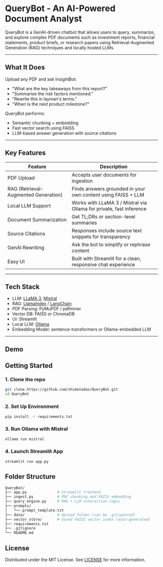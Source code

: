 # QueryBot - An AI-Powered Document Analyst

QueryBot is a GenAI-driven chatbot that allows users to query, summarize, and explore complex PDF documents such as investment reports, financial statements, product briefs, or research papers using Retrieval-Augmented Generation (RAG) techniques and locally hosted LLMs.

---

## What It Does

Upload any PDF and ask InsightBot:
- "What are the key takeaways from this report?"
- "Summarise the risk factors mentioned."
- "Rewrite this in layman's terms."
- "When is the next product milestone?"

QueryBot performs:
- Semantic chunking + embedding
- Fast vector search using FAISS
- LLM-based answer generation with source citations
---

##  Key Features

| Feature                     | Description                                                                 |
|----------------------------|-----------------------------------------------------------------------------|
|  PDF Upload               | Accepts user documents for ingestion                                        |
|  RAG (Retrieval-Augmented Generation) | Finds answers grounded in your own content using FAISS + LLM            |
|  Local LLM Support        | Works with LLaMA 3 / Mistral via Ollama for private, fast inference         |
|  Document Summarization   | Get TL;DRs or section-level summaries                                       |
|  Source Citations         | Responses include source text snippets for transparency                    |
|  GenAI Rewriting          | Ask the bot to simplify or rephrase content                                |
|  Easy UI                  | Built with Streamlit for a clean, responsive chat experience                |

---

##  Tech Stack

-  LLM: [LLaMA 3](https://llama.meta.com/), [Mistral](https://mistral.ai/)
-  RAG: [LlamaIndex](https://github.com/jerryjliu/llama_index) / [LangChain](https://www.langchain.com/)
-  PDF Parsing: PyMuPDF / pdfminer
-  Vector DB: FAISS or ChromaDB
-  UI: Streamlit
-  Local LLM: [Ollama](https://ollama.com/)
-  Embedding Model: sentence-transformers or Ollama-embedded LLM

---

## Demo 

##  Getting Started

### 1. Clone the repo

```bash
git clone https://github.com/shimonadas/QueryBot.git
cd QueryBot
```

### 2. Set Up Environment

```bash
pip install -r requirements.txt
```

### 3. Run Ollama with Mistral

```bash
ollama run mistral
```

### 4. Launch Streamlit App

```bash
streamlit run app.py
```

## Folder Structure

```graphql
QueryBot/
├── app.py              # Streamlit frontend
├── ingest.py           # PDF chunking and FAISS embedding
├── query_engine.py     # RAG + LLM interaction logic
├── prompts/
│   └── prompt_template.txt
├── data/               # Upload folder (can be .gitignored)
├── vector_store/       # Saved FAISS vector index (auto-generated)
├── requirements.txt
├── .gitignore
└── README.md
```

## License

Distributed under the MIT License. See [LICENSE](LICENSE) for more information.

